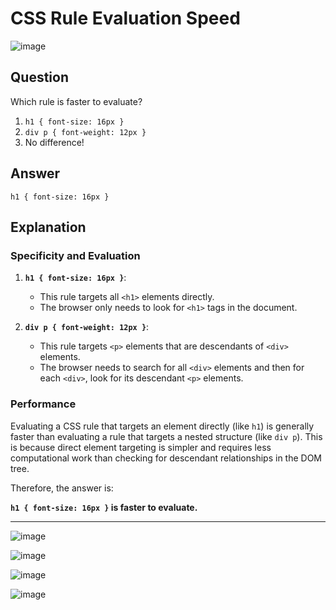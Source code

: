 
# CSS Rule Evaluation Speed
![image](https://github.com/saidali-ibn-zafar/Website-Performance-Optimization/assets/120341849/129f7421-6c28-4edb-881d-a75e916c02f8)

## Question
Which rule is faster to evaluate?

1. `h1 { font-size: 16px }`
2. `div p { font-weight: 12px }`
3. No difference!

## Answer
`h1 { font-size: 16px }`

## Explanation
### Specificity and Evaluation

1. **`h1 { font-size: 16px }`**:
   - This rule targets all `<h1>` elements directly.
   - The browser only needs to look for `<h1>` tags in the document.

2. **`div p { font-weight: 12px }`**:
   - This rule targets `<p>` elements that are descendants of `<div>` elements.
   - The browser needs to search for all `<div>` elements and then for each `<div>`, look for its descendant `<p>` elements.

### Performance

Evaluating a CSS rule that targets an element directly (like `h1`) is generally faster than evaluating a rule that targets a nested structure (like `div p`). This is because direct element targeting is simpler and requires less computational work than checking for descendant relationships in the DOM tree.

Therefore, the answer is:

**`h1 { font-size: 16px }` is faster to evaluate.**

- - - -

![image](https://github.com/saidali-ibn-zafar/Website-Performance-Optimization/assets/120341849/1ea877cf-dedb-46ea-9812-39ac86c54b71)

![image](https://github.com/saidali-ibn-zafar/Website-Performance-Optimization/assets/120341849/987cdd31-027c-482e-ba49-dea52d2d0699)

![image](https://github.com/saidali-ibn-zafar/Website-Performance-Optimization/assets/120341849/60b51360-a285-411f-a226-f119c213c317)

![image](https://github.com/saidali-ibn-zafar/Website-Performance-Optimization/assets/120341849/dd93f515-bad3-4928-ac10-e4d6ab47f80b)


